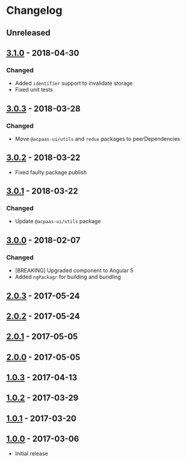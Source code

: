 # Changelog

## Unreleased


## [3.1.0] - 2018-04-30
### Changed
- Added `identifier` support to invalidate storage
- Fixed unit tests


## [3.0.3] - 2018-03-28
### Changed
- Move `@acpaas-ui/utils` and `redux` packages to peerDependencies


## [3.0.2] - 2018-03-22
- Fixed faulty package publish


## [3.0.1] - 2018-03-22
### Changed
- Update `@acpaas-ui/utils` package


## [3.0.0] - 2018-02-07
### Changed
- [BREAKING] Upgraded component to Angular 5
- Added `ngPackagr` for building and bundling


## [2.0.3] - 2017-05-24


## [2.0.2] - 2017-05-24


## [2.0.1] - 2017-05-05


## [2.0.0] - 2017-05-05


## [1.0.3] - 2017-04-13


## [1.0.2] - 2017-03-29


## [1.0.1] - 2017-03-20


## [1.0.0] - 2017-03-06
- Initial release


[3.1.0]: https://bitbucket.antwerpen.be/projects/AUI/repos/localstorage_service_angular/browse?at=refs%2Ftags%2Fv3.1.0
[3.0.3]: https://bitbucket.antwerpen.be/projects/AUI/repos/localstorage_service_angular/browse?at=refs%2Ftags%2Fv3.0.3
[3.0.2]: https://bitbucket.antwerpen.be/projects/AUI/repos/localstorage_service_angular/browse?at=refs%2Ftags%2Fv3.0.2
[3.0.1]: https://bitbucket.antwerpen.be/projects/AUI/repos/localstorage_service_angular/browse?at=refs%2Ftags%2Fv3.0.1
[3.0.0]: https://bitbucket.antwerpen.be/projects/AUI/repos/localstorage_service_angular/browse?at=refs%2Ftags%2Fv3.0.0
[2.0.3]: https://bitbucket.antwerpen.be/projects/AUI/repos/localstorage_service_angular/browse?at=refs%2Ftags%2Fv2.0.3
[2.0.2]: https://bitbucket.antwerpen.be/projects/AUI/repos/localstorage_service_angular/browse?at=refs%2Ftags%2Fv2.0.2
[2.0.1]: https://bitbucket.antwerpen.be/projects/AUI/repos/localstorage_service_angular/browse?at=refs%2Ftags%2Fv2.0.1
[2.0.0]: https://bitbucket.antwerpen.be/projects/AUI/repos/localstorage_service_angular/browse?at=refs%2Ftags%2Fv2.0.0
[1.0.3]: https://bitbucket.antwerpen.be/projects/AUI/repos/localstorage_service_angular/browse?at=refs%2Ftags%2Fv1.0.3
[1.0.2]: https://bitbucket.antwerpen.be/projects/AUI/repos/localstorage_service_angular/browse?at=refs%2Ftags%2Fv1.0.2
[1.0.1]: https://bitbucket.antwerpen.be/projects/AUI/repos/localstorage_service_angular/browse?at=refs%2Ftags%2Fv1.0.1
[1.0.0]: https://bitbucket.antwerpen.be/projects/AUI/repos/localstorage_service_angular/browse?at=refs%2Ftags%2Fv1.0.0
